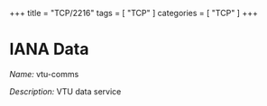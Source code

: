 +++
title = "TCP/2216"
tags = [ "TCP" ]
categories = [ "TCP" ]
+++

# IANA Data

_Name:_ vtu-comms

_Description:_ VTU data service

